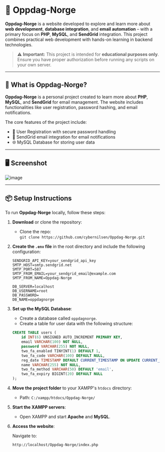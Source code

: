 # 🔧 Oppdag-Norge

**Oppdag-Norge** is a website developed to explore and learn more about **web development**, **database integration**, and **email automation** – with a primary focus on **PHP**, **MySQL**, and **SendGrid** integration. This project combines practical web development with hands-on learning in backend technologies.

> ⚠️ **Important:** This project is intended for **educational purposes only**. Ensure you have proper authorization before running any scripts on your own server.

---

## 🧠 What is Oppdag-Norge?

**Oppdag-Norge** is a personal project created to learn more about **PHP**, **MySQL**, and **SendGrid** for email management. The website includes functionalities like user registration, password hashing, and email notifications.

The core features of the project include:
- 🔑 User Registration with secure password handling
- 📧 SendGrid email integration for email notifications
- 🌐 MySQL Database for storing user data

---

## 🖥️ Screenshot

![image](https://github.com/user-attachments/assets/1f09dc6a-66a8-4faf-9c22-139449258a9b)



---

## 📦 Setup Instructions

To run **Oppdag-Norge** locally, follow these steps:

1. **Download** or clone the repository:
    - Clone the repo:  
      `git clone https://github.com/cybernilsen/Oppdag-Norge.git`
  
2. **Create the `.env` file** in the root directory and include the following configuration:

    ```plaintext
    SENDGRID_API_KEY=your_sendgrid_api_key
    SMTP_HOST=smtp.sendgrid.net
    SMTP_PORT=587
    SMTP_FROM_EMAIL=your_sendgrid_email@example.com
    SMTP_FROM_NAME=Oppdag-Norge

    DB_SERVER=localhost
    DB_USERNAME=root
    DB_PASSWORD=
    DB_NAME=oppdagnorge
    ```

3. **Set up the MySQL Database**:

   - Create a database called `oppdagnorge`.
   - Create a table for user data with the following structure:

    ```sql
    CREATE TABLE users (
        id INT(6) UNSIGNED AUTO_INCREMENT PRIMARY KEY,
        email VARCHAR(100) NOT NULL,
        password VARCHAR(255) NOT NULL,
        two_fa_enabled TINYINT(1) DEFAULT 1,
        two_fa_code VARCHAR(100) DEFAULT NULL,
        reg_date TIMESTAMP DEFAULT CURRENT_TIMESTAMP ON UPDATE CURRENT_TIMESTAMP,
        name VARCHAR(255) NOT NULL,
        two_fa_method VARCHAR(50) DEFAULT 'email',
        two_fa_expiry BIGINT(20) DEFAULT NULL
    );
    ```

4. **Move the project folder** to your XAMPP's `htdocs` directory:

   - Path: `C:/xampp/htdocs/Oppdag-Norge/`

5. **Start the XAMPP servers**:

   - Open XAMPP and start **Apache** and **MySQL**.

6. **Access the website**:

   Navigate to:

   ```plaintext
   http://localhost/Oppdag-Norge/index.php
